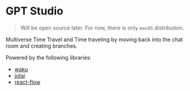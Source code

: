 # GPT Studio

> Will be open source later. For now, there is only `macOS` distribution.

Multiverse Time Travel and Time traveling by moving back into the chat room and creating branches.

Powered by the following libraries:

- [waku](https://github.com/dai-shi/waku)
- [jotai](https://github.com/pmndrs/jotai)
- [react-flow](https://reactflow.dev/)
